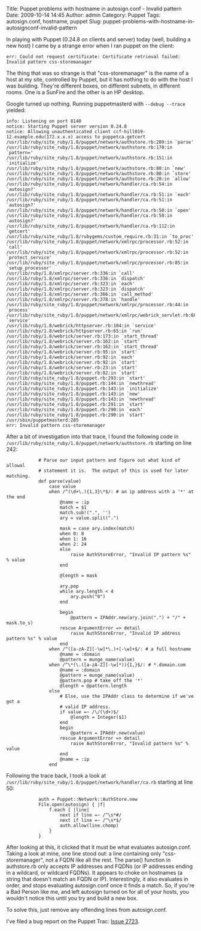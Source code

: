 Title: Puppet problems with hostname in autosign.conf - Invalid pattern
Date: 2009-10-14 14:45
Author: admin
Category: Puppet
Tags: autosign.conf, hostname, puppet
Slug: puppet-problems-with-hostname-in-autosignconf-invalid-pattern

In playing with Puppet (0.24.8 on clients and server) today (well,
building a new host) I came by a strange error when I ran puppet on the
client:

~~~~{.text}
err: Could not request certificate: Certificate retrieval failed: Invalid pattern css-storemanager
~~~~

The thing that was so strange is that "css-storemanager" is the name of
a host at my site, controlled by Puppet, but it has nothing to do with
the host I was building. They're different boxes, on different subnets,
in different rooms. One is a SunFire and the other is an HP desktop.

Google turned up nothing. Running puppetmasterd with `--debug --trace`
yielded:

~~~~{.text}
info: Listening on port 8140
notice: Starting Puppet server version 0.24.8
notice: Allowing unauthenticated client ccf-hill019-12.example.edu(172.x.x.x) access to puppetca.getcert
/usr/lib/ruby/site_ruby/1.8/puppet/network/authstore.rb:289:in `parse'
/usr/lib/ruby/site_ruby/1.8/puppet/network/authstore.rb:170:in `pattern='
/usr/lib/ruby/site_ruby/1.8/puppet/network/authstore.rb:151:in `initialize'
/usr/lib/ruby/site_ruby/1.8/puppet/network/authstore.rb:80:in `new'
/usr/lib/ruby/site_ruby/1.8/puppet/network/authstore.rb:80:in `store'
/usr/lib/ruby/site_ruby/1.8/puppet/network/authstore.rb:20:in `allow'
/usr/lib/ruby/site_ruby/1.8/puppet/network/handler/ca.rb:54:in `autosign?'
/usr/lib/ruby/site_ruby/1.8/puppet/network/handler/ca.rb:51:in `each'
/usr/lib/ruby/site_ruby/1.8/puppet/network/handler/ca.rb:51:in `autosign?'
/usr/lib/ruby/site_ruby/1.8/puppet/network/handler/ca.rb:50:in `open'
/usr/lib/ruby/site_ruby/1.8/puppet/network/handler/ca.rb:50:in `autosign?'
/usr/lib/ruby/site_ruby/1.8/puppet/network/handler/ca.rb:112:in `getcert'
/usr/lib/ruby/site_ruby/1.8/rubygems/custom_require.rb:31:in `to_proc'
/usr/lib/ruby/site_ruby/1.8/puppet/network/xmlrpc/processor.rb:52:in `call'
/usr/lib/ruby/site_ruby/1.8/puppet/network/xmlrpc/processor.rb:52:in `protect_service'
/usr/lib/ruby/site_ruby/1.8/puppet/network/xmlrpc/processor.rb:85:in `setup_processor'
/usr/lib/ruby/1.8/xmlrpc/server.rb:336:in `call'
/usr/lib/ruby/1.8/xmlrpc/server.rb:336:in `dispatch'
/usr/lib/ruby/1.8/xmlrpc/server.rb:323:in `each'
/usr/lib/ruby/1.8/xmlrpc/server.rb:323:in `dispatch'
/usr/lib/ruby/1.8/xmlrpc/server.rb:366:in `call_method'
/usr/lib/ruby/1.8/xmlrpc/server.rb:378:in `handle'
/usr/lib/ruby/site_ruby/1.8/puppet/network/xmlrpc/processor.rb:44:in `process'
/usr/lib/ruby/site_ruby/1.8/puppet/network/xmlrpc/webrick_servlet.rb:68:in `service'
/usr/lib/ruby/1.8/webrick/httpserver.rb:104:in `service'
/usr/lib/ruby/1.8/webrick/httpserver.rb:65:in `run'
/usr/lib/ruby/1.8/webrick/server.rb:173:in `start_thread'
/usr/lib/ruby/1.8/webrick/server.rb:162:in `start'
/usr/lib/ruby/1.8/webrick/server.rb:162:in `start_thread'
/usr/lib/ruby/1.8/webrick/server.rb:95:in `start'
/usr/lib/ruby/1.8/webrick/server.rb:92:in `each'
/usr/lib/ruby/1.8/webrick/server.rb:92:in `start'
/usr/lib/ruby/1.8/webrick/server.rb:23:in `start'
/usr/lib/ruby/1.8/webrick/server.rb:82:in `start'
/usr/lib/ruby/site_ruby/1.8/puppet.rb:293:in `start'
/usr/lib/ruby/site_ruby/1.8/puppet.rb:144:in `newthread'
/usr/lib/ruby/site_ruby/1.8/puppet.rb:143:in `initialize'
/usr/lib/ruby/site_ruby/1.8/puppet.rb:143:in `new'
/usr/lib/ruby/site_ruby/1.8/puppet.rb:143:in `newthread'
/usr/lib/ruby/site_ruby/1.8/puppet.rb:291:in `start'
/usr/lib/ruby/site_ruby/1.8/puppet.rb:290:in `each'
/usr/lib/ruby/site_ruby/1.8/puppet.rb:290:in `start'
/usr/sbin/puppetmasterd:285
err: Invalid pattern css-storemanager
~~~~

After a bit of investigation into that trace, I found the following code
in `/usr/lib/ruby/site_ruby/1.8/puppet/network/authstore.rb` starting on
line 242:

~~~~{.ruby}
            # Parse our input pattern and figure out what kind of allowal
            # statement it is.  The output of this is used for later matching.
            def parse(value)
                case value
                when /^(\d+\.){1,3}\*$/: # an ip address with a '*' at the end
                    @name = :ip
                    match = $1
                    match.sub!(".", '')
                    ary = value.split(".")

                    mask = case ary.index(match)
                    when 0: 8
                    when 1: 16
                    when 2: 24
                    else
                        raise AuthStoreError, "Invalid IP pattern %s" % value
                    end

                    @length = mask

                    ary.pop
                    while ary.length < 4
                        ary.push("0")
                    end

                    begin
                        @pattern = IPAddr.new(ary.join(".") + "/" + mask.to_s)
                    rescue ArgumentError => detail
                        raise AuthStoreError, "Invalid IP address pattern %s" % value
                    end
                when /^([a-zA-Z][-\w]*\.)+[-\w]+$/: # a full hostname
                    @name = :domain
                    @pattern = munge_name(value)
                when /^\*(\.([a-zA-Z][-\w]*)){1,}$/: # *.domain.com
                    @name = :domain
                    @pattern = munge_name(value)
                    @pattern.pop # take off the '*'
                    @length = @pattern.length
                else
                    # Else, use the IPAddr class to determine if we've got a
                    # valid IP address.
                    if value =~ /\/(\d+)$/
                        @length = Integer($1)
                    end
                    begin
                        @pattern = IPAddr.new(value)
                    rescue ArgumentError => detail
                        raise AuthStoreError, "Invalid pattern %s" % value
                    end
                    @name = :ip
                end
~~~~

Following the trace back, I took a look at
`/usr/lib/ruby/site_ruby/1.8/puppet/network/handler/ca.rb` starting at
line 50:

~~~~{.ruby}
            auth = Puppet::Network::AuthStore.new
            File.open(autosign) { |f|
                f.each { |line|
                    next if line =~ /^\s*#/
                    next if line =~ /^\s*$/
                    auth.allow(line.chomp)
                }
            }
~~~~

After looking at this, it clicked that it must be what evaluates
autosign.conf. Taking a look at mine, one line stood out: a line
containing only "css-storemanager", not a FQDN like all the rest. The
parse() function in authstore.rb only accepts IP addresses and FQDNs (or
IP addresses ending in a wildcard, or wildcard FQDNs). It appears to
choke on hostnames (a string that doesn't match an FQDN or IP).
Interestingly, it also evaluates in order, and stops evaluating
autosign.conf once it finds a match. So, if you're a Bad Person like me,
and left autosign turned on for all of your hosts, you wouldn't notice
this until you try and build a new box.

To solve this, just remove any offending lines from autosign.conf.

I've filed a bug report on the Puppet Trac: [Issue
2723](http://projects.reductivelabs.com/issues/2723).
